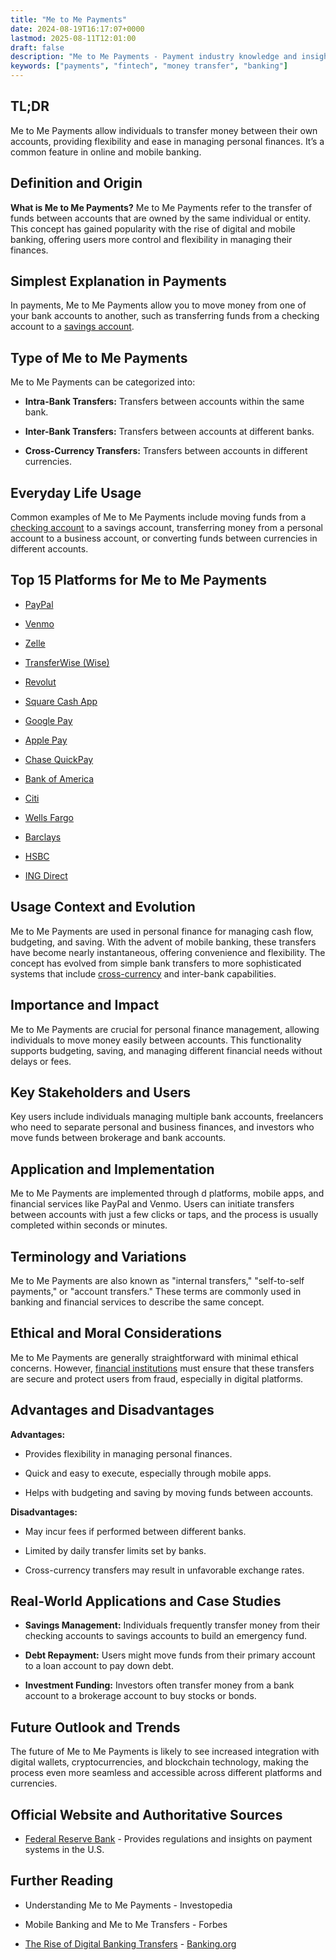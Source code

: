 ```yaml
---
title: "Me to Me Payments"
date: 2024-08-19T16:17:07+0000
lastmod: 2025-08-11T12:01:00
draft: false
description: "Me to Me Payments - Payment industry knowledge and insights"
keywords: ["payments", "fintech", "money transfer", "banking"]
---
```


## TL;DR

Me to Me Payments allow individuals to transfer money between their own accounts, providing flexibility and ease in managing personal finances. It’s a common feature in online and mobile banking.

## Definition and Origin

**What is Me to Me Payments?** Me to Me Payments refer to the transfer of funds between accounts that are owned by the same individual or entity. This concept has gained popularity with the rise of digital and mobile banking, offering users more control and flexibility in managing their finances.

## Simplest Explanation in Payments

In payments, Me to Me Payments allow you to move money from one of your bank accounts to another, such as transferring funds from a checking account to a [savings account](https://faisalkhan.com/learn/payments-wiki/savings-account/).

## Type of Me to Me Payments

Me to Me Payments can be categorized into:

- **Intra-Bank Transfers:** Transfers between accounts within the same bank.

- **Inter-Bank Transfers:** Transfers between accounts at different banks.

- **Cross-Currency Transfers:** Transfers between accounts in different currencies.

## Everyday Life Usage

Common examples of Me to Me Payments include moving funds from a [checking account](https://faisalkhan.com/learn/payments-wiki/current-account/) to a savings account, transferring money from a personal account to a business account, or converting funds between currencies in different accounts.

## Top 15 Platforms for Me to Me Payments

- [PayPal](https://www.paypal.com/) 

- [Venmo](https://www.venmo.com/) 

- [Zelle](https://www.zellepay.com/) 

- [TransferWise (Wise) ](https://wise.com/)

- [Revolut](https://www.revolut.com/)

- [Square Cash App ](https://cash.app/)

- [Google Pay](https://pay.google.com/)

- [Apple Pay](https://www.apple.com/apple-pay)

- [Chase QuickPay](https://www.chase.com/)

- [Bank of America](https://www.bankofamerica.com/)

- [Citi](https://www.citi.com/)

- [Wells Fargo](https://www.wellsfargo.com/)

- [Barclays](https://www.barclays.co.uk/)

- [HSBC](https://www.hsbc.com/)

- [ING Direct](https://www.ing.com/)

## Usage Context and Evolution

Me to Me Payments are used in personal finance for managing cash flow, budgeting, and saving. With the advent of mobile banking, these transfers have become nearly instantaneous, offering convenience and flexibility. The concept has evolved from simple bank transfers to more sophisticated systems that include [cross-currency](https://faisalkhanllc.xyz/resources/payments-wiki/c/cross-currency-transfer/) and inter-bank capabilities.

## Importance and Impact

Me to Me Payments are crucial for personal finance management, allowing individuals to move money easily between accounts. This functionality supports budgeting, saving, and managing different financial needs without delays or fees.

## Key Stakeholders and Users

Key users include individuals managing multiple bank accounts, freelancers who need to separate personal and business finances, and investors who move funds between brokerage and bank accounts.

## Application and Implementation

Me to Me Payments are implemented through d platforms, mobile apps, and financial services like PayPal and Venmo. Users can initiate transfers between accounts with just a few clicks or taps, and the process is usually completed within seconds or minutes.

## Terminology and Variations

Me to Me Payments are also known as "internal transfers," "self-to-self payments," or "account transfers." These terms are commonly used in banking and financial services to describe the same concept.

## Ethical and Moral Considerations

Me to Me Payments are generally straightforward with minimal ethical concerns. However, [financial institutions](https://faisalkhanllc.xyz/resources/payments-wiki/f/financial-institution-fi/) must ensure that these transfers are secure and protect users from fraud, especially in digital platforms.

## Advantages and Disadvantages

**Advantages:**

- Provides flexibility in managing personal finances.

- Quick and easy to execute, especially through mobile apps.

- Helps with budgeting and saving by moving funds between accounts.

**Disadvantages:**

- May incur fees if performed between different banks.

- Limited by daily transfer limits set by banks.

- Cross-currency transfers may result in unfavorable exchange rates.

## Real-World Applications and Case Studies

- **Savings Management:** Individuals frequently transfer money from their checking accounts to savings accounts to build an emergency fund.

- **Debt Repayment:** Users might move funds from their primary account to a loan account to pay down debt.

- **Investment Funding:** Investors often transfer money from a bank account to a brokerage account to buy stocks or bonds.

## Future Outlook and Trends

The future of Me to Me Payments is likely to see increased integration with digital wallets, cryptocurrencies, and blockchain technology, making the process even more seamless and accessible across different platforms and currencies.

## Official Website and Authoritative Sources

- [Federal Reserve Bank](https://www.federalreserve.gov/) - Provides regulations and insights on payment systems in the U.S.

## Further Reading

- Understanding Me to Me Payments - Investopedia

- Mobile Banking and Me to Me Transfers - Forbes

- [The Rise of Digital Banking Transfers](https://www.banking.org/) - [Banking.org](http://Banking.org)